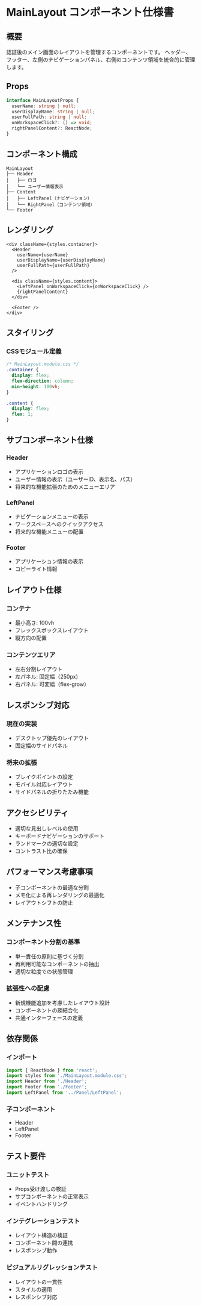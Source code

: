 # MainLayout コンポーネント仕様書

## 概要

認証後のメイン画面のレイアウトを管理するコンポーネントです。
ヘッダー、フッター、左側のナビゲーションパネル、右側のコンテンツ領域を統合的に管理します。

## Props

```typescript
interface MainLayoutProps {
  userName: string | null;
  userDisplayName: string | null;
  userFullPath: string | null;
  onWorkspaceClick?: () => void;
  rightPanelContent?: ReactNode;
}
```

## コンポーネント構成

```
MainLayout
├── Header
│   ├── ロゴ
│   └── ユーザー情報表示
├── Content
│   ├── LeftPanel（ナビゲーション）
│   └── RightPanel（コンテンツ領域）
└── Footer
```

## レンダリング

```tsx
<div className={styles.container}>
  <Header 
    userName={userName}
    userDisplayName={userDisplayName}
    userFullPath={userFullPath}
  />
  
  <div className={styles.content}>
    <LeftPanel onWorkspaceClick={onWorkspaceClick} />
    {rightPanelContent}
  </div>
  
  <Footer />
</div>
```

## スタイリング

### CSSモジュール定義
```css
/* MainLayout.module.css */
.container {
  display: flex;
  flex-direction: column;
  min-height: 100vh;
}

.content {
  display: flex;
  flex: 1;
}
```

## サブコンポーネント仕様

### Header
- アプリケーションロゴの表示
- ユーザー情報の表示（ユーザーID、表示名、パス）
- 将来的な機能拡張のためのメニューエリア

### LeftPanel
- ナビゲーションメニューの表示
- ワークスペースへのクイックアクセス
- 将来的な機能メニューの配置

### Footer
- アプリケーション情報の表示
- コピーライト情報

## レイアウト仕様

### コンテナ
- 最小高さ: 100vh
- フレックスボックスレイアウト
- 縦方向の配置

### コンテンツエリア
- 左右分割レイアウト
- 左パネル: 固定幅（250px）
- 右パネル: 可変幅（flex-grow）

## レスポンシブ対応

### 現在の実装
- デスクトップ優先のレイアウト
- 固定幅のサイドパネル

### 将来の拡張
- ブレイクポイントの設定
- モバイル対応レイアウト
- サイドパネルの折りたたみ機能

## アクセシビリティ

- 適切な見出しレベルの使用
- キーボードナビゲーションのサポート
- ランドマークの適切な設定
- コントラスト比の確保

## パフォーマンス考慮事項

- 子コンポーネントの最適な分割
- メモ化による再レンダリングの最適化
- レイアウトシフトの防止

## メンテナンス性

### コンポーネント分割の基準
- 単一責任の原則に基づく分割
- 再利用可能なコンポーネントの抽出
- 適切な粒度での状態管理

### 拡張性への配慮
- 新規機能追加を考慮したレイアウト設計
- コンポーネントの疎結合化
- 共通インターフェースの定義

## 依存関係

### インポート
```typescript
import { ReactNode } from 'react';
import styles from './MainLayout.module.css';
import Header from './Header';
import Footer from './Footer';
import LeftPanel from '../Panel/LeftPanel';
```

### 子コンポーネント
- Header
- LeftPanel
- Footer

## テスト要件

### ユニットテスト
- Props受け渡しの検証
- サブコンポーネントの正常表示
- イベントハンドリング

### インテグレーションテスト
- レイアウト構造の検証
- コンポーネント間の連携
- レスポンシブ動作

### ビジュアルリグレッションテスト
- レイアウトの一貫性
- スタイルの適用
- レスポンシブ対応